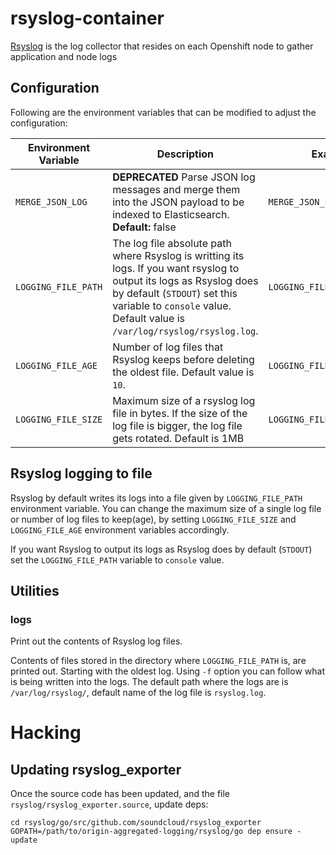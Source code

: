 # rsyslog-container
[Rsyslog](https://www.rsyslog.com/) is the log collector that resides on each Openshift node to gather application and node logs

## Configuration
Following are the environment variables that can be modified to adjust the configuration:

| Environment Variable | Description |Example|
|----------------------|-------------|---|
| `MERGE_JSON_LOG`     | **DEPRECATED** Parse JSON log messages and merge them into the JSON payload to be indexed to Elasticsearch. **Default:** false | `MERGE_JSON_LOG=true`|
| `LOGGING_FILE_PATH` | The log file absolute path where Rsyslog is writting its logs. If you want rsyslog to output its logs as Rsyslog does by default (`STDOUT`) set this variable to `console` value. Default value is `/var/log/rsyslog/rsyslog.log`. | `LOGGING_FILE_PATH=console` |
| `LOGGING_FILE_AGE` | Number of log files that Rsyslog keeps before deleting the oldest file. Default value is `10`. | `LOGGING_FILE_AGE=30` |
| `LOGGING_FILE_SIZE` | Maximum size of a rsyslog log file in bytes. If the size of the log file is bigger, the log file gets rotated. Default is 1MB | `LOGGING_FILE_SIZE=1024000`

## Rsyslog logging to file
Rsyslog by default writes its logs into a file given by `LOGGING_FILE_PATH` environment variable. You can change the maximum size of a single log file or number of log files to keep(age), by setting `LOGGING_FILE_SIZE` and `LOGGING_FILE_AGE` environment variables accordingly.

If you want Rsyslog to output its logs as Rsyslog does by default (`STDOUT`) set the `LOGGING_FILE_PATH` variable to `console` value.

## Utilities
### logs
Print out the contents of Rsyslog log files.

Contents of files stored in the directory where `LOGGING_FILE_PATH` is, are printed out. Starting with the oldest log. Using `-f` option you can follow what is being written into the logs.
The default path where the logs are is `/var/log/rsyslog/`, default name of the log file is `rsyslog.log`.

# Hacking

## Updating rsyslog_exporter

Once the source code has been updated, and the file `rsyslog/rsyslog_exporter.source`, update deps:
```
cd rsyslog/go/src/github.com/soundcloud/rsyslog_exporter
GOPATH=/path/to/origin-aggregated-logging/rsyslog/go dep ensure -update
```
